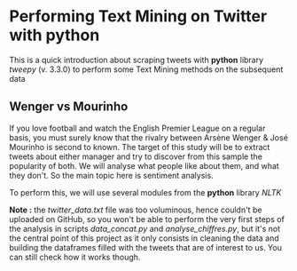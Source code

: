 # Performing Text Mining on Twitter with python

This is a quick introduction about scraping tweets with **python** library *tweepy* (v. 3.3.0) to perform some Text Mining methods on the subsequent data

## Wenger vs Mourinho

If you love football and watch the English Premier League on a regular basis, you must surely know that the rivalry between Arsène Wenger & José Mourinho is second to known. The target of this study will be to extract tweets about either manager and try to discover from this sample the popularity of both. We will analyse what people like about them, and what they don't. So the main topic here is sentiment analysis.

To perform this, we will use several modules from the **python** library *NLTK*

**Note :** the *twitter_data.txt* file was too voluminous, hence couldn't be uploaded on GitHub, so you won't be able to perform the very first steps of the analysis in scripts *data_concat.py* and *analyse_chiffres.py*, but it's not the central point of this project as it only consists in cleaning the data and building the dataframes filled with the tweets that are of interest to us. You can still check how it works though.
